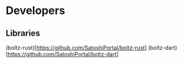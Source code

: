 # Developers

## Libraries

(boltz-rust)[https://github.com/SatoshiPortal/boltz-rust]
(boltz-dart)[https://github.com/SatoshiPortal/boltz-dart]
